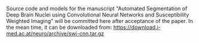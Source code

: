 Source code and models for the manuscript "Automated Segmentation of Deep Brain Nuclei using Convolutional Neural Networks and Susceptibility Weighted Imaging" will be committed here after acceptance of the paper. In the mean time, it can be downloaded from:
https://download.i-med.ac.at/neuro/archive/swi-cnn.tar.gz
